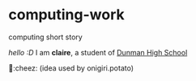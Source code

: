 # computing-work
computing short story


*hello :D*
I am **claire**, a student of [Dunman High School](https://dunmanhigh.moe.edu.sg/)

:potato::cheez:
(idea used by onigiri.potato)
